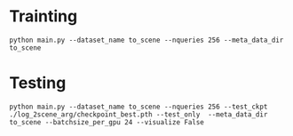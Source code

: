 # Trainting
```shell
python main.py --dataset_name to_scene --nqueries 256 --meta_data_dir to_scene
```

# Testing
```shell
python main.py --dataset_name to_scene --nqueries 256 --test_ckpt ./log_2scene_arg/checkpoint_best.pth --test_only  --meta_data_dir to_scene --batchsize_per_gpu 24 --visualize False
```